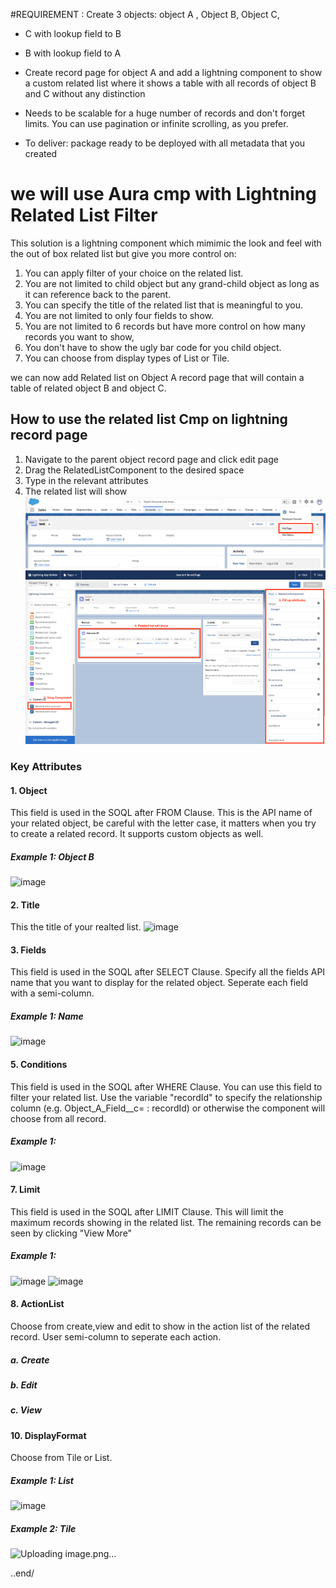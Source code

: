 #REQUIREMENT : 
Create 3 objects: object A , Object B, Object C,

- C with lookup field to B

- B with lookup field to A

- Create record page for object A and add a lightning component to show a custom related list where it shows a table with all records of object B and C without any distinction
- Needs to be scalable for a huge number of records and don't forget limits. You can use pagination or infinite scrolling, as you prefer.
- To deliver: package ready to be deployed with all metadata that you created

# we will use Aura cmp with Lightning Related List Filter

This solution is a lightning component which mimimic the look and feel with the out of box related list but give you more control on:

1. You can apply filter of your choice on the related list.
2. You are not limited to child object but any grand-child object as long as it can reference back to the parent.
3. You can specify the title of the related list that is meaningful to you.
4. You are not limited to only four fields to show.
5. You are not limited to 6 records but have more control on how many records you want to show,
6. You don't have to show the ugly bar code for you child object.
7. You can choose from display types of List or Tile.

we can now add Related list on Object A record page that will contain a table of related object B and object C.



## How to use the related list Cmp on lightning record page
1. Navigate to the parent object record page and click edit page
2. Drag the RelatedListComponent to the desired space
3. Type in the relevant attributes
4. The related list will show
![Alt text](ReadMeImg/editPage.png?raw=true "Title")
![Alt text](ReadMeImg/dragComponent.png?raw=true "Title")

### Key Attributes
#### 1. Object
This field is used in the SOQL after FROM Clause. This is the API name of your related object, be careful with the letter case, it matters when you try to create a related record. It supports custom objects as well.
##### Example 1: Object B
![image](https://user-images.githubusercontent.com/105597767/168587897-2348020f-55e3-44ca-aa16-df0a9fada641.png)


#### 2. Title
This the title of your realted list.
![image](https://user-images.githubusercontent.com/105597767/168588000-e0f5fafa-ec75-4ba8-9729-7fc57965355a.png)


#### 3. Fields
This field is used in the SOQL after SELECT Clause. Specify all the fields API name that you want to display for the related object. Seperate each field with a semi-column.
##### Example 1: Name
![image](https://user-images.githubusercontent.com/105597767/168588137-8af833bf-aa11-4c46-9535-68ac84795da4.png)


#### 5. Conditions
This field is used in the SOQL after WHERE Clause. You can use this field to filter your related list. Use the variable "recordId" to specify the relationship column (e.g. Object_A_Field__c= : recordId) or otherwise the component will choose from all record.
##### Example 1:
![image](https://user-images.githubusercontent.com/105597767/168588306-da7679af-4f39-416a-8f30-b0b427b26d7c.png)


#### 7. Limit
This field is used in the SOQL after LIMIT Clause. This will limit the maximum records showing in the related list. The remaining records can be seen by clicking "View More"
##### Example 1:
![image](https://user-images.githubusercontent.com/105597767/168588524-0df5a9ee-3c20-4c4a-a6b2-1c4cf093d2a9.png)
![image](https://user-images.githubusercontent.com/105597767/168588394-a63e914f-c044-4742-a4a8-577cd6fd9674.png)


#### 8. ActionList
Choose from create,view and edit to show in the action list of the related record. User semi-column to seperate each action.
##### a. Create
##### b. Edit
##### c. View

#### 10. DisplayFormat
Choose from Tile or List.
##### Example 1: List
![image](https://user-images.githubusercontent.com/105597767/168588561-53bcc4a5-c0f8-4ad2-810e-0ad834bfad60.png)


##### Example 2: Tile
![Uploading image.png…]()

..end/
